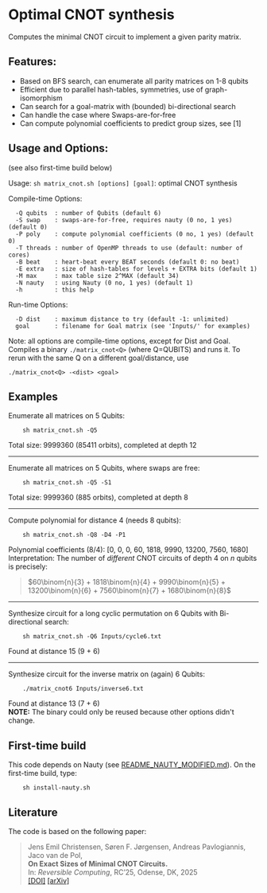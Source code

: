 # Optimal CNOT synthesis

Computes the minimal CNOT circuit to implement a given parity matrix.

## Features:
- Based on BFS search, can enumerate all parity matrices on 1-8 qubits
- Efficient due to parallel hash-tables, symmetries, use of graph-isomorphism
- Can search for a goal-matrix with (bounded) bi-directional search
- Can handle the case where Swaps-are-for-free
- Can compute polynomial coefficients to predict group sizes, see [1]

## Usage and Options:
(see also first-time build below)

Usage: `sh matrix_cnot.sh [options] [goal]`: optimal CNOT synthesis  

Compile-time Options:
```
  -Q qubits  : number of Qubits (default 6)
  -S swap    : swaps-are-for-free, requires nauty (0 no, 1 yes) (default 0)
  -P poly    : compute polynomial coefficients (0 no, 1 yes) (default 0)
  -T threads : number of OpenMP threads to use (default: number of cores)
  -B beat    : heart-beat every BEAT seconds (default 0: no beat)
  -E extra   : size of hash-tables for levels + EXTRA bits (default 1)
  -M max     : max table size 2^MAX (default 34)
  -N nauty   : using Nauty (0 no, 1 yes) (default 1)
  -h         : this help
```
Run-time Options:
```
  -D dist    : maximum distance to try (default -1: unlimited)
  goal       : filename for Goal matrix (see 'Inputs/' for examples)
```

Note: all options are compile-time options, except for Dist and Goal.
Compiles a binary `./matrix_cnot<Q>` (where Q=QUBITS) and runs it.
To rerun with the same Q on a different goal/distance, use 

    ./matrix_cnot<Q> -<dist> <goal>

## Examples

Enumerate all matrices on 5 Qubits:

```
    sh matrix_cnot.sh -Q5
```
Total size: 9999360 (85411 orbits), completed at depth 12

---

Enumerate all matrices on 5 Qubits, where swaps are free:
```
    sh matrix_cnot.sh -Q5 -S1
```
Total size: 9999360 (885 orbits), completed at depth 8

---

Compute polynomial for distance 4 (needs 8 qubits):
```
    sh matrix_cnot.sh -Q8 -D4 -P1
```
Polynomial coefficients (8/4): [0, 0, 0, 60, 1818, 9990, 13200, 7560, 1680]  
Interpretation: The number of *different* CNOT circuits of depth 4 on $n$ qubits is precisely:

>$60\binom{n}{3} + 1818\binom{n}{4} + 9990\binom{n}{5} + 13200\binom{n}{6} + 7560\binom{n}{7} + 1680\binom{n}{8}$

---

Synthesize circuit for a long cyclic permutation on 6 Qubits with Bi-directional search:
```
    sh matrix_cnot.sh -Q6 Inputs/cycle6.txt
```
Found at distance 15 (9 + 6)

---

Synthesize circuit for the inverse matrix on (again) 6 Qubits:
```
    ./matrix_cnot6 Inputs/inverse6.txt
```
Found at distance 13 (7 + 6)  
**NOTE:** The binary could only be reused because other options didn't change.


## First-time build

This code depends on Nauty (see [README_NAUTY_MODIFIED.md](nauty/README_NAUTY_MODIFIED.md)). On the first-time build, type:

```
    sh install-nauty.sh
```

## Literature

The code is based on the following paper:

>Jens Emil Christensen, Søren F. Jørgensen, Andreas Pavlogiannis, Jaco van de Pol,  
**On Exact Sizes of Minimal CNOT Circuits.**  
In: *Reversible Computing*, RC’25, Odense, DK, 2025  
[[DOI]](https://doi.org/10.1007/978-3-031-97063-4_6) [[arXiv]](https://arxiv.org/abs/2503.01467)
